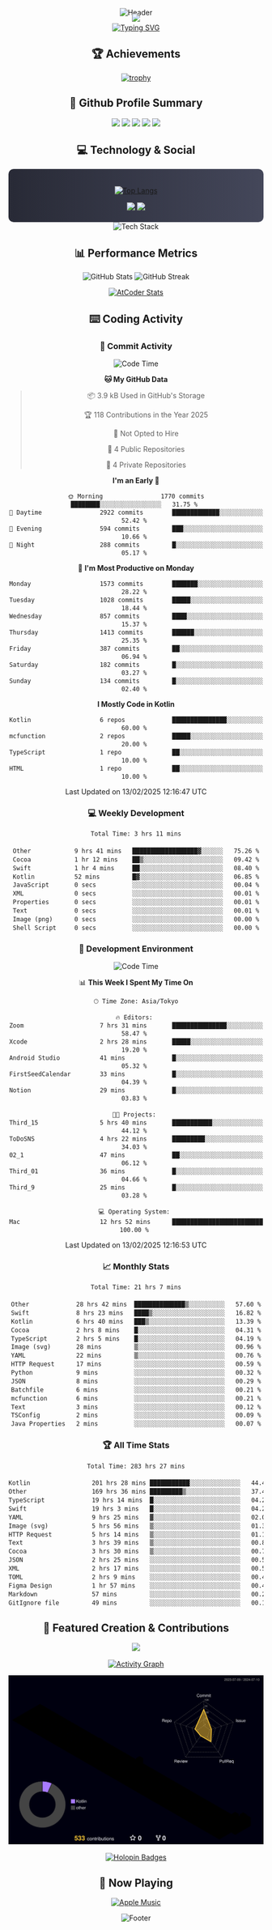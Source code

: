 <div align="center">
  
![Header](https://capsule-render.vercel.app/api?type=waving&color=gradient&customColorList=12&height=300&section=header&text=Welcome%20to%20Batapii's%20Universe&fontSize=50&animation=fadeIn&fontAlignY=40&desc=Android%20Developer%20|%20Kotlin%20LOVE%20)

<div style="margin-top: -20px;">
  <img src="https://readme-typing-svg.herokuapp.com/?lines=Crafting+Android+Experiences;Building+Tomorrow's+Apps+Today;Always+Learning,+Always+Growing&font=Fira%20Code&center=true&width=440&height=45&color=f75c7e&vCenter=true&size=22&pause=1000">
</div>

<a href="https://git.io/typing-svg">
  <img src="https://readme-typing-svg.demolab.com?font=Fira+Code&weight=600&size=28&duration=4000&pause=1000&center=true&vCenter=true&width=800&lines=Hey+there!+I'm+Batapii+%F0%9F%91%8B;Android+Developer+from+Japan+%F0%9F%87%AF%F0%9F%87%B5" alt="Typing SVG" />
</a>

## 🏆 Achievements

[![trophy](https://github-profile-trophy.vercel.app/?username=batapii&theme=onestar&no-frame=true&no-bg=true&column=8&rank=SECRET,SSS,SS,S,AAA,AA,A,B,C,?&margin-w=10&margin-h=10)](https://github.com/ryo-ma/github-profile-trophy)

## 🎯 Github Profile Summary

<div align="center">
  <img src="http://github-profile-summary-cards.vercel.app/api/cards/profile-details?username=batapii&theme=radical" />
  <img src="http://github-profile-summary-cards.vercel.app/api/cards/repos-per-language?username=batapii&theme=radical" />
  <img src="http://github-profile-summary-cards.vercel.app/api/cards/most-commit-language?username=batapii&theme=radical" />
  <img src="http://github-profile-summary-cards.vercel.app/api/cards/stats?username=batapii&theme=radical" />
  <img src="http://github-profile-summary-cards.vercel.app/api/cards/productive-time?username=batapii&theme=radical" />
</div>

## 💻 Technology & Social

<div align="center" style="background: linear-gradient(to right, #282A36, #44475A); padding: 20px; border-radius: 10px;">

[![Top Langs](https://github-readme-stats.vercel.app/api/top-langs/?username=batapii
)](https://github.com/anuraghazra/github-readme-stats)

<div style="margin-top: 15px">
<a href="https://github.com/batapii"><img src="https://img.shields.io/github/followers/batapii?style=for-the-badge&logo=github&label=Follow&color=ff6e96&labelColor=282A36"/></a>
<a href="https://twitter.com/batapii3939"><img src="https://img.shields.io/twitter/follow/batapii?style=for-the-badge&logo=twitter&color=1DA1F2&labelColor=282A36&label= Twitter"/></a>
</div>

</div>

<div align="center">
<img src="https://github-readme-tech-stack.vercel.app/api/cards?title=Tech+Stack&align=center&titleAlign=center&fontSize=20&lineHeight=10&lineCount=4&theme=github_dark&width=800&bg=%230D1117&badge=%23161B22&border=%2321262D&titleColor=%2358A6FF&line1=kotlin%2Ckotlin%2C0095D5%3Bandroid%2Candroid%2C00ff00%3Bjetpackcompose%2Cjetpack%2C4285F4%3B&line2=swift%2Cswift%2CFA7343%3Bfirebase%2Cfirebase%2CFFCA28%3Bgithub%2Cgithub%2C181717%3B&line3=typescript%2Ctypescript%2C3178C6%3Bgraphql%2Cgraphql%2CE10098%3Bsupabase%2Csupabase%2C3FCF8E%3B&line4=gradle%2Cgradle%2C02303A%3Bgitkraken%2Cgitkraken%2C179287%3Bpostman%2Cpostman%2CFF6C37%3B" alt="Tech Stack" />
</div>



## 📊 Performance Metrics

<div align="center">

![GitHub Stats](https://github-readme-stats.vercel.app/api?username=batapii&show_icons=true&theme=radical&hide_border=true&bg_color=0D1117)
![GitHub Streak](https://github-readme-streak-stats.herokuapp.com/?user=batapii&theme=radical&hide_border=true&background=0D1117)

[![AtCoder Stats](https://atcoder-readme-stats.vercel.app/stats/batapii3939?theme=dark&show_history=5&width=495)](https://github.com/iwbc-mzk/atcoder-readme-stats)

</div>

## ⌨️ Coding Activity

### 🌟 Commit Activity
<!--START_SECTION:commit-stats-->
![Code Time](http://img.shields.io/badge/Code%20Time-457%20hrs%2047%20mins-blue)

**🐱 My GitHub Data** 

> 📦 3.9 kB Used in GitHub's Storage 
 > 
> 🏆 118 Contributions in the Year 2025
 > 
> 🚫 Not Opted to Hire
 > 
> 📜 4 Public Repositories 
 > 
> 🔑 4 Private Repositories 
 > 
**I'm an Early 🐤** 

```text
🌞 Morning                1770 commits        ████████░░░░░░░░░░░░░░░░░   31.75 % 
🌆 Daytime                2922 commits        █████████████░░░░░░░░░░░░   52.42 % 
🌃 Evening                594 commits         ███░░░░░░░░░░░░░░░░░░░░░░   10.66 % 
🌙 Night                  288 commits         █░░░░░░░░░░░░░░░░░░░░░░░░   05.17 % 
```
📅 **I'm Most Productive on Monday** 

```text
Monday                   1573 commits        ███████░░░░░░░░░░░░░░░░░░   28.22 % 
Tuesday                  1028 commits        █████░░░░░░░░░░░░░░░░░░░░   18.44 % 
Wednesday                857 commits         ████░░░░░░░░░░░░░░░░░░░░░   15.37 % 
Thursday                 1413 commits        ██████░░░░░░░░░░░░░░░░░░░   25.35 % 
Friday                   387 commits         ██░░░░░░░░░░░░░░░░░░░░░░░   06.94 % 
Saturday                 182 commits         █░░░░░░░░░░░░░░░░░░░░░░░░   03.27 % 
Sunday                   134 commits         █░░░░░░░░░░░░░░░░░░░░░░░░   02.40 % 
```


**I Mostly Code in Kotlin** 

```text
Kotlin                   6 repos             ███████████████░░░░░░░░░░   60.00 % 
mcfunction               2 repos             █████░░░░░░░░░░░░░░░░░░░░   20.00 % 
TypeScript               1 repo              ██░░░░░░░░░░░░░░░░░░░░░░░   10.00 % 
HTML                     1 repo              ██░░░░░░░░░░░░░░░░░░░░░░░   10.00 % 
```




 Last Updated on 13/02/2025 12:16:47 UTC
<!--END_SECTION:commit-stats-->

### 💻 Weekly Development
<!--START_SECTION:wakatime-->

```txt
Total Time: 3 hrs 11 mins

Other            9 hrs 41 mins   ██████████████████▓░░░░░░   75.26 %
Cocoa            1 hr 12 mins    ██▒░░░░░░░░░░░░░░░░░░░░░░   09.42 %
Swift            1 hr 4 mins     ██░░░░░░░░░░░░░░░░░░░░░░░   08.40 %
Kotlin           52 mins         █▓░░░░░░░░░░░░░░░░░░░░░░░   06.85 %
JavaScript       0 secs          ░░░░░░░░░░░░░░░░░░░░░░░░░   00.04 %
XML              0 secs          ░░░░░░░░░░░░░░░░░░░░░░░░░   00.01 %
Properties       0 secs          ░░░░░░░░░░░░░░░░░░░░░░░░░   00.01 %
Text             0 secs          ░░░░░░░░░░░░░░░░░░░░░░░░░   00.01 %
Image (png)      0 secs          ░░░░░░░░░░░░░░░░░░░░░░░░░   00.00 %
Shell Script     0 secs          ░░░░░░░░░░░░░░░░░░░░░░░░░   00.00 %
```

<!--END_SECTION:wakatime-->

### 🔨 Development Environment
<!--START_SECTION:dev-stats-->
![Code Time](http://img.shields.io/badge/Code%20Time-457%20hrs%2047%20mins-blue)

📊 **This Week I Spent My Time On** 

```text
🕑︎ Time Zone: Asia/Tokyo

🔥 Editors: 
Zoom                     7 hrs 31 mins       ███████████████░░░░░░░░░░   58.47 % 
Xcode                    2 hrs 28 mins       █████░░░░░░░░░░░░░░░░░░░░   19.20 % 
Android Studio           41 mins             █░░░░░░░░░░░░░░░░░░░░░░░░   05.32 % 
FirstSeedCalendar        33 mins             █░░░░░░░░░░░░░░░░░░░░░░░░   04.39 % 
Notion                   29 mins             █░░░░░░░░░░░░░░░░░░░░░░░░   03.83 % 

🐱‍💻 Projects: 
Third_15                 5 hrs 40 mins       ███████████░░░░░░░░░░░░░░   44.12 % 
ToDoSNS                  4 hrs 22 mins       █████████░░░░░░░░░░░░░░░░   34.03 % 
02_1                     47 mins             ██░░░░░░░░░░░░░░░░░░░░░░░   06.12 % 
Third_01                 36 mins             █░░░░░░░░░░░░░░░░░░░░░░░░   04.66 % 
Third_9                  25 mins             █░░░░░░░░░░░░░░░░░░░░░░░░   03.28 % 

💻 Operating System: 
Mac                      12 hrs 52 mins      █████████████████████████   100.00 % 
```


 Last Updated on 13/02/2025 12:16:53 UTC
<!--END_SECTION:dev-stats-->

### 📈 Monthly Stats
<!--START_SECTION:wakamonth-->

```txt
Total Time: 21 hrs 7 mins

Other             28 hrs 42 mins  ██████████████▒░░░░░░░░░░   57.60 %
Swift             8 hrs 23 mins   ████▒░░░░░░░░░░░░░░░░░░░░   16.82 %
Kotlin            6 hrs 40 mins   ███▒░░░░░░░░░░░░░░░░░░░░░   13.39 %
Cocoa             2 hrs 8 mins    █░░░░░░░░░░░░░░░░░░░░░░░░   04.31 %
TypeScript        2 hrs 5 mins    █░░░░░░░░░░░░░░░░░░░░░░░░   04.19 %
Image (svg)       28 mins         ▒░░░░░░░░░░░░░░░░░░░░░░░░   00.96 %
YAML              22 mins         ▒░░░░░░░░░░░░░░░░░░░░░░░░   00.76 %
HTTP Request      17 mins         ░░░░░░░░░░░░░░░░░░░░░░░░░   00.59 %
Python            9 mins          ░░░░░░░░░░░░░░░░░░░░░░░░░   00.32 %
JSON              8 mins          ░░░░░░░░░░░░░░░░░░░░░░░░░   00.29 %
Batchfile         6 mins          ░░░░░░░░░░░░░░░░░░░░░░░░░   00.21 %
mcfunction        6 mins          ░░░░░░░░░░░░░░░░░░░░░░░░░   00.21 %
Text              3 mins          ░░░░░░░░░░░░░░░░░░░░░░░░░   00.12 %
TSConfig          2 mins          ░░░░░░░░░░░░░░░░░░░░░░░░░   00.09 %
Java Properties   2 mins          ░░░░░░░░░░░░░░░░░░░░░░░░░   00.07 %
```

<!--END_SECTION:wakamonth-->

### 🏆 All Time Stats
<!--START_SECTION:wakaalltime-->

```txt
Total Time: 283 hrs 27 mins

Kotlin                 201 hrs 28 mins ███████████░░░░░░░░░░░░░░   44.47 %
Other                  169 hrs 36 mins █████████▒░░░░░░░░░░░░░░░   37.43 %
TypeScript             19 hrs 14 mins  █░░░░░░░░░░░░░░░░░░░░░░░░   04.25 %
Swift                  19 hrs 3 mins   █░░░░░░░░░░░░░░░░░░░░░░░░   04.21 %
YAML                   9 hrs 25 mins   ▓░░░░░░░░░░░░░░░░░░░░░░░░   02.08 %
Image (svg)            5 hrs 56 mins   ▒░░░░░░░░░░░░░░░░░░░░░░░░   01.31 %
HTTP Request           5 hrs 14 mins   ▒░░░░░░░░░░░░░░░░░░░░░░░░   01.16 %
Text                   3 hrs 39 mins   ▒░░░░░░░░░░░░░░░░░░░░░░░░   00.81 %
Cocoa                  3 hrs 30 mins   ▒░░░░░░░░░░░░░░░░░░░░░░░░   00.77 %
JSON                   2 hrs 25 mins   ░░░░░░░░░░░░░░░░░░░░░░░░░   00.53 %
XML                    2 hrs 17 mins   ░░░░░░░░░░░░░░░░░░░░░░░░░   00.51 %
TOML                   2 hrs 9 mins    ░░░░░░░░░░░░░░░░░░░░░░░░░   00.48 %
Figma Design           1 hr 57 mins    ░░░░░░░░░░░░░░░░░░░░░░░░░   00.43 %
Markdown               57 mins         ░░░░░░░░░░░░░░░░░░░░░░░░░   00.21 %
GitIgnore file         49 mins         ░░░░░░░░░░░░░░░░░░░░░░░░░   00.18 %
```

<!--END_SECTION:wakaalltime-->


## 🌟 Featured Creation & Contributions

<div align="center">
  <a href="https://github.com/batapii/ToDoSNS">
    <img src="https://github-readme-stats.vercel.app/api/pin/?username=batapii&repo=ToDoSNS&theme=radical&hide_border=true&bg_color=0D1117" />
  </a>

[![Activity Graph](https://github-readme-activity-graph.vercel.app/graph?username=batapii&custom_title=Contribution%20Graph&hide_border=true&theme=radical&bg_color=0D1117)](https://github.com/ashutosh00710/github-readme-activity-graph)

![3D Contrib](./profile-3d-contrib/profile-night-rainbow.svg)

[![Holopin Badges](https://holopin.me/batapii)](https://holopin.io/@batapii)

</div>

## 🎵 Now Playing

<div align="center">
  
[![Apple Music](https://music-profile.rayriffy.com/theme/dark.svg?uid=001005.6598667d2ffd4a10a4f429edd0ba24c4.1156)](https://github.com/rayriffy/apple-music-github-profile)

</div>

![Footer](https://capsule-render.vercel.app/api?type=waving&color=gradient&customColorList=12&height=100&section=footer)

</div>
